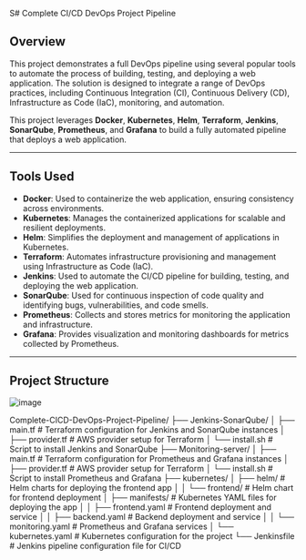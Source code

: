 S# Complete CI/CD DevOps Project Pipeline

## Overview

This project demonstrates a full DevOps pipeline using several popular tools to automate the process of building, testing, and deploying a web application. The solution is designed to integrate a range of DevOps practices, including Continuous Integration (CI), Continuous Delivery (CD), Infrastructure as Code (IaC), monitoring, and automation.

This project leverages **Docker**, **Kubernetes**, **Helm**, **Terraform**, **Jenkins**, **SonarQube**, **Prometheus**, and **Grafana** to build a fully automated pipeline that deploys a web application.

---

## Tools Used

- **Docker**: Used to containerize the web application, ensuring consistency across environments.
- **Kubernetes**: Manages the containerized applications for scalable and resilient deployments.
- **Helm**: Simplifies the deployment and management of applications in Kubernetes.
- **Terraform**: Automates infrastructure provisioning and management using Infrastructure as Code (IaC).
- **Jenkins**: Used to automate the CI/CD pipeline for building, testing, and deploying the web application.
- **SonarQube**: Used for continuous inspection of code quality and identifying bugs, vulnerabilities, and code smells.
- **Prometheus**: Collects and stores metrics for monitoring the application and infrastructure.
- **Grafana**: Provides visualization and monitoring dashboards for metrics collected by Prometheus.

---

## Project Structure

![image](https://github.com/user-attachments/assets/13d60d52-6319-4c55-a819-3b8ee5029ba1)



Complete-CICD-DevOps-Project-Pipeline/
├── Jenkins-SonarQube/
│   ├── main.tf            # Terraform configuration for Jenkins and SonarQube instances
│   ├── provider.tf        # AWS provider setup for Terraform
│   └── install.sh         # Script to install Jenkins and SonarQube
├── Monitoring-server/
│   ├── main.tf            # Terraform configuration for Prometheus and Grafana instances
│   ├── provider.tf        # AWS provider setup for Terraform
│   └── install.sh         # Script to install Prometheus and Grafana
├── kubernetes/
│   ├── helm/              # Helm charts for deploying the frontend app
│   │   └── frontend/      # Helm chart for frontend deployment
│   ├── manifests/         # Kubernetes YAML files for deploying the app
│   │   ├── frontend.yaml  # Frontend deployment and service
│   │   ├── backend.yaml   # Backend deployment and service
│   │   └── monitoring.yaml # Prometheus and Grafana services
│   └── kubernetes.yaml    # Kubernetes configuration for the project
└── Jenkinsfile            # Jenkins pipeline configuration file for CI/CD



